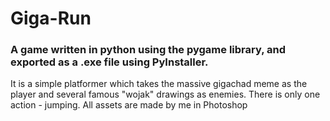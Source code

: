 # Giga-Run
### A game written in python using the pygame library, and exported as a .exe file using PyInstaller.
It is a simple platformer which takes the massive gigachad meme as the player and several famous "wojak" drawings as enemies. There is only one action - jumping.
All assets are made by me in Photoshop
